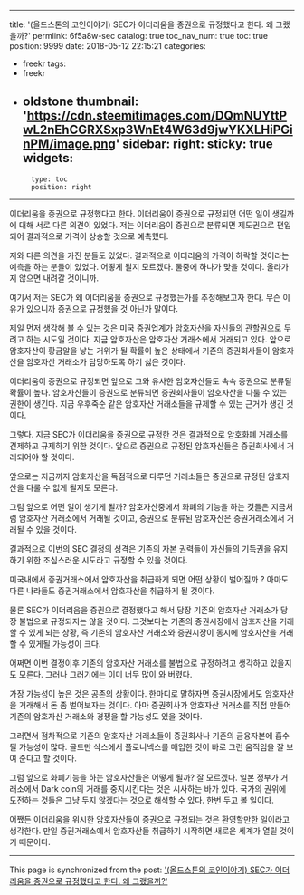 
---
title: '(올드스톤의 코인이야기)  SEC가 이더리움을 증권으로 규정했다고 한다. 왜 그랬을까?'
permlink: 6f5a8w-sec
catalog: true
toc_nav_num: true
toc: true
position: 9999
date: 2018-05-12 22:15:21
categories:
- freekr
tags:
- freekr
- oldstone
thumbnail: 'https://cdn.steemitimages.com/DQmNUYttPwL2nEhCGRXSxp3WnEt4W63d9jwYKXLHiPGinPM/image.png'
sidebar:
    right:
        sticky: true
widgets:
    -
        type: toc
        position: right
---


이더리움을 증권으로 규정했다고 한다. 이더리움이 증권으로 규정되면 어떤 일이 생길까에 대해 서로 다른 의견이 있었다. 저는 이더리움이 증권으로 분류되면 제도권으로 편입되어 결과적으로 가격이 상승할 것으로 예측했다. 

저와 다른 의견을 가진 분들도 있었다. 결과적으로 이더리움의 가격이 하락할 것이라는 예측을 하는 분들이 있었다. 어떻게 될지 모르겠다. 둘중에 하나가 맞을 것이다. 올라가지 않으면 내려갈 것이니까.

여기서 저는 SEC가 왜 이더리움을 증권으로 규정했는가를 추정해보고자 한다. 무슨 이유가 있으니까 증권으로 규정했을 것 아닌가 말이다.

제일 먼저 생각해 볼 수 있는 것은 미국  증권업계가 암호자산을 자신들의 관할권으로 두려고 하는 시도일 것이다. 지금 암호자산은 암호자산 거래소에서 거래되고 있다. 앞으로 암호자산이 황금알을 낳는 거위가 될 확률이 높은 상태에서 기존의 증권회사들이 암호자산을 암호자산 거래소가 담당하도록 하기 싫은 것이다.

이더리움이 증권으로 규정되면 앞으로 그와 유사한 암호자산들도 속속 증권으로 분류될 확률이 높다. 암호자산들이 증권으로 분류되면 증권회사들이 암호자산을 다룰 수 있는 권한이 생긴다. 지금 우후죽순 같은 암호자산 거래소들을 규제할 수 있는 근거가 생긴 것이다. 

그렇다. 지금  SEC가 이더리움을 증권으로 규정한 것은 결과적으로 암호화폐 거래소를 견제하고 규제하기 위한 것이다. 앞으로 증권으로 규정된 암호자산들은 증권회사에서 거래되어야 할 것이다. 

앞으로는 지금까지 암호자산을 독점적으로 다루던 거래소들은 증권으로 규정된 암호자산을 다룰 수 없게 될지도 모른다. 

그럼 앞으로 어떤 일이 생기게 될까? 암호자산중에서 화폐의 기능을 하는 것들은 지금처럼 암호자산 거래소에서 거래될 것이고, 증권으로 분류된 암호자산은 증권거래소에서 거래될 수 있을 것이다. 

결과적으로 이번의  SEC 결정의 성격은 기존의 자본 권력들이 자신들의 기득권을 유지하기 위한 조심스러운 시도라고 규정할 수 있을 것이다.

미국내에서 증권거래소에서 암호자산을 취급하게 되면 어떤 상황이 벌어질까 ? 아마도 다른 나라들도 증권거래소에서 암호자산을 취급하게 될 것이다.

물론 SEC가 이더리움을 증권으로 결정했다고 해서 당장 기존의 암호자산 거래소가 당장 불법으로 규정되지는 않을 것이다. 그것보다는 기존의 증권시장에서 암호자산을 거래할 수 있게 되는 상황, 즉 기존의 암호자산 거래소와 증권시장이 동시에 암호자산을 거래할 수 있게될 가능성이 크다. 

어쩌면 이번 결정이후 기존의 암호자산 거래소를 불법으로 규정하려고 생각하고 있을지도 모른다. 그러나 그러기에는 이미 너무 많이 와 버렸다. 

가장 가능성이 높은 것은 공존의 상황이다. 한마디로 말하자면 증권시장에서도 암호자산을 거래해서 돈 좀 벌어보자는 것이다. 아마 증권회사가 암호자산 거래소를 직접 만들어 기존의 암호자산 거래소와 경쟁을 할 가능성도 있을 것이다. 

그러면서 점차적으로 기존의 암호자산 거래소들이 증권회사나 기존의 금융자본에 흡수될 가능성이 많다. 골드만 삭스에서 폴로니넥스를 매입한 것이 바로 그런 움직임을 잘 보여 준다고 할 것이다.

그럼 앞으로 화폐기능을 하는 암호자산들은 어떻게 될까? 잘 모르겠다. 일본 정부가 거래소에서 Dark coin의 거래를 중지시킨다는 것은 시사하는 바가 있다. 국가의 권위에 도전하는 것들은 그냥 두지 않겠다는 것으로 해석할 수 있다. 한번 두고 볼 일이다.

어쨌든 이더리움을 위시한 암호자산들이 증권으로 규정되는 것은 환영할만한 일이라고 생각한다. 만일 증권거래소에서 암호자산들 취급하기 시작하면 새로운 세계가 열릴 것이기 때문이다.

- - -

This page is synchronized from the post: ['(올드스톤의 코인이야기)  SEC가 이더리움을 증권으로 규정했다고 한다. 왜 그랬을까?'](https://steemit.com/@oldstone/6f5a8w-sec)
